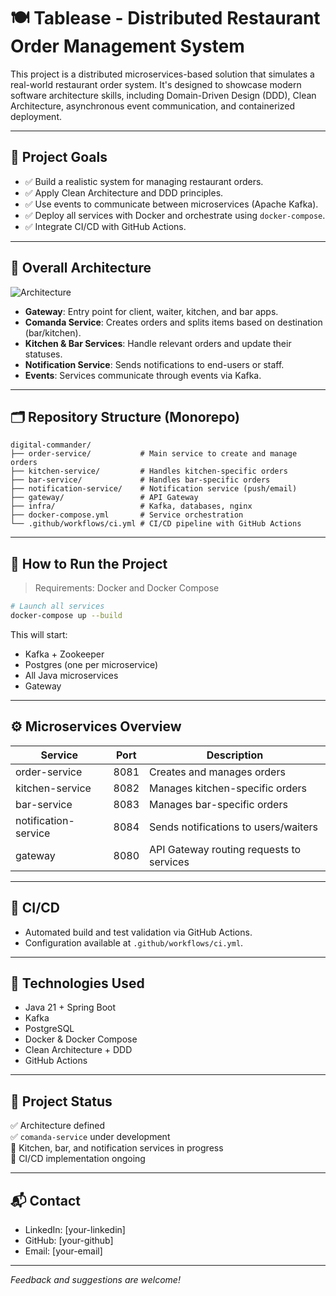 # 🍽️ Tablease - Distributed Restaurant Order Management System

This project is a distributed microservices-based solution that simulates a real-world restaurant order system. It's designed to showcase modern software architecture skills, including Domain-Driven Design (DDD), Clean Architecture, asynchronous event communication, and containerized deployment.

---

## 🎯 Project Goals

- ✅ Build a realistic system for managing restaurant orders.
- ✅ Apply Clean Architecture and DDD principles.
- ✅ Use events to communicate between microservices (Apache Kafka).
- ✅ Deploy all services with Docker and orchestrate using `docker-compose`.
- ✅ Integrate CI/CD with GitHub Actions.

---

## 🧱 Overall Architecture

![Architecture](docs/architecture-diagram.png) <!-- Upload your own diagram later -->

- **Gateway**: Entry point for client, waiter, kitchen, and bar apps.
- **Comanda Service**: Creates orders and splits items based on destination (bar/kitchen).
- **Kitchen & Bar Services**: Handle relevant orders and update their statuses.
- **Notification Service**: Sends notifications to end-users or staff.
- **Events**: Services communicate through events via Kafka.

---

## 🗂️ Repository Structure (Monorepo)

```
digital-commander/
├── order-service/           # Main service to create and manage orders
├── kitchen-service/         # Handles kitchen-specific orders
├── bar-service/             # Handles bar-specific orders
├── notification-service/    # Notification service (push/email)
├── gateway/                 # API Gateway
├── infra/                   # Kafka, databases, nginx
├── docker-compose.yml       # Service orchestration
└── .github/workflows/ci.yml # CI/CD pipeline with GitHub Actions
```

---

## 🚀 How to Run the Project

> Requirements: Docker and Docker Compose

```bash
# Launch all services
docker-compose up --build
```

This will start:

- Kafka + Zookeeper
- Postgres (one per microservice)
- All Java microservices
- Gateway

---

## ⚙️ Microservices Overview

| Service               | Port | Description                                  |
|-----------------------|------|----------------------------------------------|
| order-service         | 8081 | Creates and manages orders                   |
| kitchen-service       | 8082 | Manages kitchen-specific orders              |
| bar-service           | 8083 | Manages bar-specific orders                  |
| notification-service  | 8084 | Sends notifications to users/waiters         |
| gateway               | 8080 | API Gateway routing requests to services     |

---

## 🧪 CI/CD

- Automated build and test validation via GitHub Actions.
- Configuration available at `.github/workflows/ci.yml`.

---

## 🧠 Technologies Used

- Java 21 + Spring Boot
- Kafka
- PostgreSQL
- Docker & Docker Compose
- Clean Architecture + DDD
- GitHub Actions

---

## 📌 Project Status

✅ Architecture defined  
✅ `comanda-service` under development  
🚧 Kitchen, bar, and notification services in progress  
🚀 CI/CD implementation ongoing

---

## 📬 Contact

- LinkedIn: [your-linkedin]
- GitHub: [your-github]
- Email: [your-email]

---

_Feedback and suggestions are welcome!_
